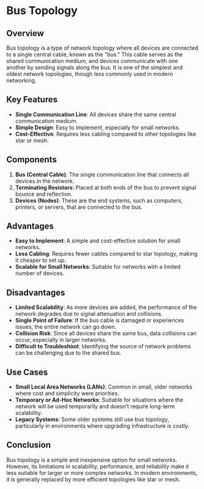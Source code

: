 # Bus Topology

## Overview
Bus topology is a type of network topology where all devices are connected to a single central cable, known as the "bus." This cable serves as the shared communication medium, and devices communicate with one another by sending signals along the bus. It is one of the simplest and oldest network topologies, though less commonly used in modern networking.

## Key Features
- **Single Communication Line**: All devices share the same central communication medium.
- **Simple Design**: Easy to implement, especially for small networks.
- **Cost-Effective**: Requires less cabling compared to other topologies like star or mesh.

## Components
1. **Bus (Central Cable)**: The single communication line that connects all devices in the network.
2. **Terminating Resistors**: Placed at both ends of the bus to prevent signal bounce and reflection.
3. **Devices (Nodes)**: These are the end systems, such as computers, printers, or servers, that are connected to the bus.

## Advantages
- **Easy to Implement**: A simple and cost-effective solution for small networks.
- **Less Cabling**: Requires fewer cables compared to star topology, making it cheaper to set up.
- **Scalable for Small Networks**: Suitable for networks with a limited number of devices.

## Disadvantages
- **Limited Scalability**: As more devices are added, the performance of the network degrades due to signal attenuation and collisions.
- **Single Point of Failure**: If the bus cable is damaged or experiences issues, the entire network can go down.
- **Collision Risk**: Since all devices share the same bus, data collisions can occur, especially in larger networks.
- **Difficult to Troubleshoot**: Identifying the source of network problems can be challenging due to the shared bus.

## Use Cases
- **Small Local Area Networks (LANs)**: Common in small, older networks where cost and simplicity were priorities.
- **Temporary or Ad-Hoc Networks**: Suitable for situations where the network will be used temporarily and doesn’t require long-term scalability.
- **Legacy Systems**: Some older systems still use bus topology, particularly in environments where upgrading infrastructure is costly.

## Conclusion
Bus topology is a simple and inexpensive option for small networks. However, its limitations in scalability, performance, and reliability make it less suitable for larger or more complex networks. In modern environments, it is generally replaced by more efficient topologies like star or mesh.
